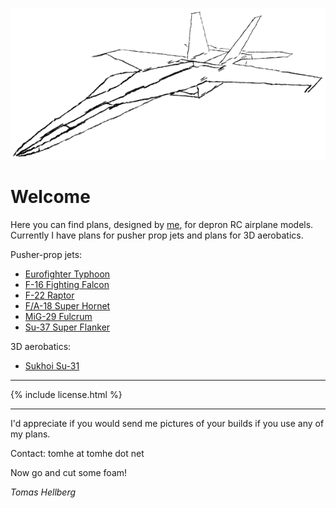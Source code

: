 ![F/A-18 sketch](fa-18-sketch.png)

# Welcome

Here you can find plans, designed by [me](https://tomhe.net), for depron RC airplane models. Currently I have plans for pusher prop jets and plans for 3D aerobatics.

Pusher-prop jets:
* [Eurofighter Typhoon](/eurofighter/)
* [F-16 Fighting Falcon](/f-16/)
* [F-22 Raptor](/f-22/)
* [F/A-18 Super Hornet](/fa-18/)
* [MiG-29 Fulcrum](/mig-29/)
* [Su-37 Super Flanker](/su-37/)

3D aerobatics:
* [Sukhoi Su-31](/su-31/)

* * *

{% include license.html %}

* * *

I'd appreciate if you would send me pictures of your builds if you use any of my plans.

Contact: tomhe at tomhe dot net

Now go and cut some foam!

*Tomas Hellberg*
